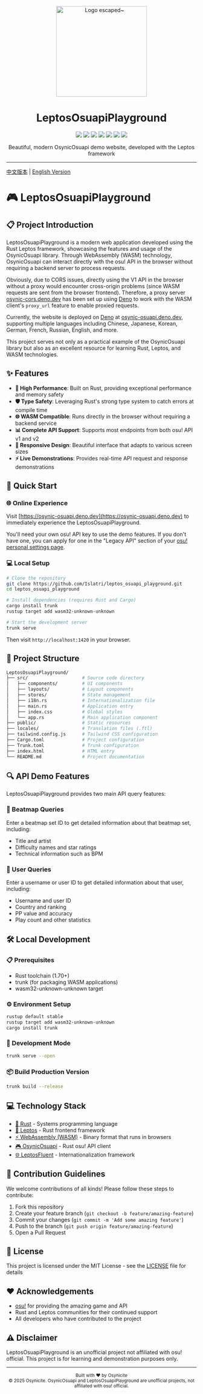 <!-- markdownlint-disable MD033 MD041 MD045 MD026 -->
<p align="center" dir="auto">
    <img style="height:240px;width:240px" src="https://s2.loli.net/2025/05/15/qlgvPVuZhM5Gcod.png" alt="Logo escaped~"/>
</p>

<h1 align="center" tabindex="-1" class="heading-element" dir="auto">LeptosOsuapiPlayground</h1>

<p align="center">
  <a href="https://www.rust-lang.org/" target="_blank"><img src="https://img.shields.io/badge/Rust-1.85%2B-blue"/></a>
  <a href="https://crates.io/crates/osynic_osuapi" target="_blank"><img src="https://img.shields.io/crates/v/osynic_osuapi"/></a>
  <a href="https://docs.rs/osynic_osuapi" target="_blank"><img src="https://img.shields.io/docsrs/osynic_osuapi/0.1.0"/></a>
  <a href="https://osynic-osuapi.deno.dev" target="_blank"><img src="https://img.shields.io/badge/Deno-white?logo=deno&logoColor=black"/></a>
  <a href="https://github.com/islatri/leptos_osuapi_playground" target="_blank"><img src="https://img.shields.io/badge/License-MIT-green.svg"/></a>
  <a href="https://discord.gg/DRnZSES3BC" target="_blank"><img src="https://img.shields.io/badge/chat-discord-7289da.svg"/></a>
  <a href="https://github.com/osynicite" target="_blank"><img src="https://img.shields.io/badge/buy%20me-a%20coffee-orange.svg?style=flat-square"/></a>

</p>

<p align="center">
    Beautiful, modern OsynicOsuapi demo website, developed with the Leptos framework
</p>

<hr />

[中文版本](README.md) | [English Version](README_EN.md)

# 🎮 LeptosOsuapiPlayground

## 📋 Project Introduction

LeptosOsuapiPlayground is a modern web application developed using the Rust Leptos framework, showcasing the features and usage of the OsynicOsuapi library. Through WebAssembly (WASM) technology, OsynicOsuapi can interact directly with the osu! API in the browser without requiring a backend server to process requests.

Obviously, due to CORS issues, directly using the V1 API in the browser without a proxy would encounter cross-origin problems (since WASM requests are sent from the browser frontend). Therefore, a proxy server [osynic-cors.deno.dev](https://osynic-cors.deno.dev) has been set up using [Deno](https://deno.dev) to work with the WASM client's `proxy_url` feature to enable proxied requests.

Currently, the website is deployed on [Deno](https://deno.dev) at [osynic-osuapi.deno.dev](https://osynic-osuapi.deno.dev/), supporting multiple languages including Chinese, Japanese, Korean, German, French, Russian, English, and more.

This project serves not only as a practical example of the OsynicOsuapi library but also as an excellent resource for learning Rust, Leptos, and WASM technologies.

## ✨ Features

- **🚀 High Performance**: Built on Rust, providing exceptional performance and memory safety
- **🛡️ Type Safety**: Leveraging Rust's strong type system to catch errors at compile time
- **🌐 WASM Compatible**: Runs directly in the browser without requiring a backend service
- **📊 Complete API Support**: Supports most endpoints from both osu! API v1 and v2
- **📱 Responsive Design**: Beautiful interface that adapts to various screen sizes
- **⚡ Live Demonstrations**: Provides real-time API request and response demonstrations

## 🚀 Quick Start

### 🌐 Online Experience

Visit [https://osynic-osuapi.deno.dev](https://osynic-osuapi.deno.dev) to immediately experience the LeptosOsuapiPlayground.

You'll need your own osu! API key to use the demo features. If you don't have one, you can apply for one in the "Legacy API" section of your [osu! personal settings page](https://osu.ppy.sh/home/account/edit).

### 💻 Local Setup

```bash
# Clone the repository
git clone https://github.com/Islatri/leptos_osuapi_playground.git
cd leptos_osuapi_playground

# Install dependencies (requires Rust and Cargo)
cargo install trunk
rustup target add wasm32-unknown-unknown

# Start the development server
trunk serve
```

Then visit `http://localhost:1420` in your browser.

## 📂 Project Structure

```bash
LeptosOsuapiPlayground/
├── src/                    # Source code directory
│   ├── components/         # UI components
│   ├── layouts/            # Layout components
│   ├── stores/             # State management
│   ├── i18n.rs             # Internationalization file
│   ├── main.rs             # Application entry
│   ├── index.css           # Global styles
│   └── app.rs              # Main application component
├── public/                 # Static resources
├── locales/                # Translation files (.ftl)
├── tailwind.config.js      # Tailwind CSS configuration
├── Cargo.toml              # Project configuration
├── Trunk.toml              # Trunk configuration
├── index.html              # HTML entry
└── README.md               # Project documentation
```

## 🔍 API Demo Features

LeptosOsuapiPlayground provides two main API query features:

### 🎵 Beatmap Queries

Enter a beatmap set ID to get detailed information about that beatmap set, including:

- Title and artist
- Difficulty names and star ratings
- Technical information such as BPM

### 👤 User Queries

Enter a username or user ID to get detailed information about that user, including:

- Username and user ID
- Country and ranking
- PP value and accuracy
- Play count and other statistics

## 🛠️ Local Development

### 📋 Prerequisites

- Rust toolchain (1.70+)
- trunk (for packaging WASM applications)
- wasm32-unknown-unknown target

### ⚙️ Environment Setup

```bash
rustup default stable
rustup target add wasm32-unknown-unknown
cargo install trunk
```

### 🔧 Development Mode

```bash
trunk serve --open
```

### 📦 Build Production Version

```bash
trunk build --release
```

## 💻 Technology Stack

- [🦀 Rust](https://www.rust-lang.org/) - Systems programming language
- [🔄 Leptos](https://github.com/leptos-rs/leptos) - Rust frontend framework
- [⚡ WebAssembly (WASM)](https://webassembly.org/) - Binary format that runs in browsers
- [🎮 OsynicOsuapi](https://github.com/osynicite/osynic_osuapi) - Rust osu! API client
- [🌐 LeptosFluent](https://github.com/mondeja/leptos-fluent) - Internationalization framework

## 🤝 Contribution Guidelines

We welcome contributions of all kinds! Please follow these steps to contribute:

1. Fork this repository
2. Create your feature branch (`git checkout -b feature/amazing-feature`)
3. Commit your changes (`git commit -m 'Add some amazing feature'`)
4. Push to the branch (`git push origin feature/amazing-feature`)
5. Open a Pull Request

## 📜 License

This project is licensed under the MIT License - see the [LICENSE](LICENSE) file for details

## ❤️ Acknowledgements

- [osu!](https://osu.ppy.sh/) for providing the amazing game and API
- Rust and Leptos communities for their continued support
- All developers who have contributed to the project

## ⚠️ Disclaimer

LeptosOsuapiPlayground is an unofficial project not affiliated with osu! official. This project is for learning and demonstration purposes only.

---

<div align="center">
  <sub>Built with ❤️ by Osynicite</sub>
  <br>
  <sub>© 2025 Osynicite. OsynicOsuapi and LeptosOsuapiPlayground are unofficial projects, not affiliated with osu! official.</sub>
</div>
